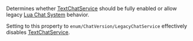 Determines whether [TextChatService](https://create.roblox.com/docs/reference/engine/classes/TextChatService) should be fully enabled or allow
legacy
[Lua Chat System](https://developer.roblox.com/en-us/articles/Lua-Chat-System)
behavior.

Setting to this property to `enum/ChatVersion/LegacyChatService`
effectively disables [TextChatService](https://create.roblox.com/docs/reference/engine/classes/TextChatService).